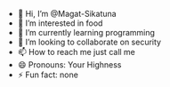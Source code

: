 - 👋 Hi, I’m @Magat-Sikatuna
- 👀 I’m interested in food
- 🌱 I’m currently learning programming
- 💞️ I’m looking to collaborate on security
- 📫 How to reach me just call me
- 😄 Pronouns: Your Highness
- ⚡ Fun fact: none

<!---
Magat-Sikatuna/Magat-Sikatuna is a ✨ special ✨ repository because its `README.md` (this file) appears on your GitHub profile.
You can click the Preview link to take a look at your changes.
--->
